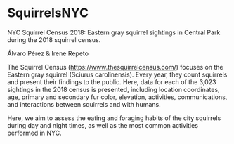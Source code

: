 # SquirrelsNYC
NYC Squirrel Census 2018: Eastern gray squirrel sightings in Central Park during the 2018 squirrel census.

Álvaro Pérez & Irene Repeto

The Squirrel Census (https://www.thesquirrelcensus.com/) focuses on the Eastern gray squirrel (Sciurus carolinensis). Every year, they count squirrels and present their findings to the public. Here, data for each of the 3,023 sightings in the 2018 census is presented, including location coordinates, age, primary and secondary fur color, elevation, activities, communications, and interactions between squirrels and with humans.

Here, we aim to assess the eating and foraging habits of the city squirrels during day and night times, as well as the most common activities performed in NYC. 

